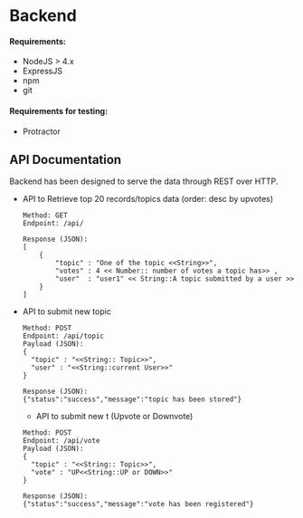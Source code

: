 # Backend

#### Requirements:
* NodeJS > 4.x
* ExpressJS
* npm
* git

#### Requirements for testing:
* Protractor


## API Documentation

Backend has been designed to serve the data through REST over HTTP.

* API to Retrieve top 20 records/topics data (order: desc by upvotes)
  ```
  Method: GET
  Endpoint: /api/

  Response (JSON):
  [
      {
          "topic" : "One of the topic <<String>>",
          "votes" : 4 << Number:: number of votes a topic has>> ,
          "user"  : "user1" << String::A topic submitted by a user >>
      }
  ]

  ```

* API to submit new topic
  ```
  Method: POST
  Endpoint: /api/topic
  Payload (JSON):
  {
  	"topic" : "<<String:: Topic>>",
    "user" : "<<String::current User>>"
  }

  Response (JSON):
  {"status":"success","message":"topic has been stored"}
  ```
  
  * API to submit new t (Upvote or Downvote)
  ```
  Method: POST
  Endpoint: /api/vote
  Payload (JSON):
  {
  	"topic" : "<<String:: Topic>>",
    "vote" : "UP<<String::UP or DOWN>>"
  }

  Response (JSON):
  {"status":"success","message":"vote has been registered"}
  ```
  

  
  
  
  
 
